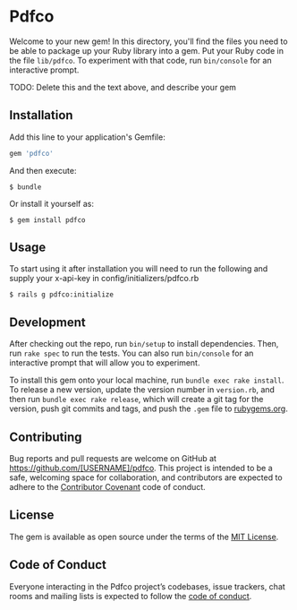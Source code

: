 # Pdfco

Welcome to your new gem! In this directory, you'll find the files you need to be able to package up your Ruby library into a gem. Put your Ruby code in the file `lib/pdfco`. To experiment with that code, run `bin/console` for an interactive prompt.

TODO: Delete this and the text above, and describe your gem

## Installation

Add this line to your application's Gemfile:

```ruby
gem 'pdfco'
```

And then execute:

    $ bundle

Or install it yourself as:

    $ gem install pdfco

## Usage

To start using it after installation you will need to run the following and supply your x-api-key in config/initializers/pdfco.rb
    
    $ rails g pdfco:initialize

## Development

After checking out the repo, run `bin/setup` to install dependencies. Then, run `rake spec` to run the tests. You can also run `bin/console` for an interactive prompt that will allow you to experiment.

To install this gem onto your local machine, run `bundle exec rake install`. To release a new version, update the version number in `version.rb`, and then run `bundle exec rake release`, which will create a git tag for the version, push git commits and tags, and push the `.gem` file to [rubygems.org](https://rubygems.org).

## Contributing

Bug reports and pull requests are welcome on GitHub at https://github.com/[USERNAME]/pdfco. This project is intended to be a safe, welcoming space for collaboration, and contributors are expected to adhere to the [Contributor Covenant](http://contributor-covenant.org) code of conduct.

## License

The gem is available as open source under the terms of the [MIT License](https://opensource.org/licenses/MIT).

## Code of Conduct

Everyone interacting in the Pdfco project’s codebases, issue trackers, chat rooms and mailing lists is expected to follow the [code of conduct](https://github.com/[USERNAME]/pdfco/blob/master/CODE_OF_CONDUCT.md).
